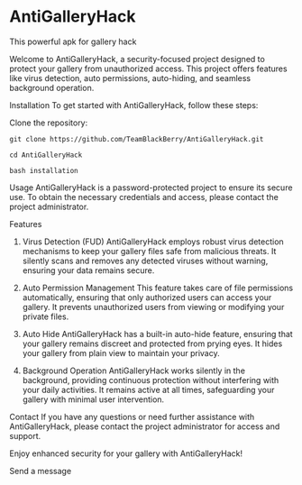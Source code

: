 # AntiGalleryHack
This powerful apk for gallery hack

Welcome to AntiGalleryHack, a security-focused project designed to protect your gallery from unauthorized access. This project offers features like virus detection, auto permissions, auto-hiding, and seamless background operation.

Installation
To get started with AntiGalleryHack, follow these steps:

Clone the repository:

`git clone https://github.com/TeamBlackBerry/AntiGalleryHack.git`

`cd AntiGalleryHack`

`bash installation`

Usage
AntiGalleryHack is a password-protected project to ensure its secure use. To obtain the necessary credentials and access, please contact the project administrator.

Features
1. Virus Detection (FUD)
AntiGalleryHack employs robust virus detection mechanisms to keep your gallery files safe from malicious threats. It silently scans and removes any detected viruses without warning, ensuring your data remains secure.

2. Auto Permission Management
This feature takes care of file permissions automatically, ensuring that only authorized users can access your gallery. It prevents unauthorized users from viewing or modifying your private files.

3. Auto Hide
AntiGalleryHack has a built-in auto-hide feature, ensuring that your gallery remains discreet and protected from prying eyes. It hides your gallery from plain view to maintain your privacy.

4. Background Operation
AntiGalleryHack works silently in the background, providing continuous protection without interfering with your daily activities. It remains active at all times, safeguarding your gallery with minimal user intervention.

Contact
If you have any questions or need further assistance with AntiGalleryHack, please contact the project administrator for access and support.

Enjoy enhanced security for your gallery with AntiGalleryHack!





Send a message


